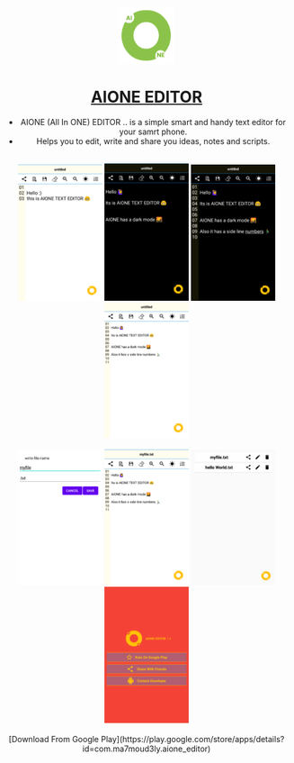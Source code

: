 <div align="center">
  <a href="https://play.google.com/store/apps/details?id=com.ma7moud3ly.aione_editor" target="_blank">
    <img src="play/logo.png" alt="drawing" width="100"/>
  </a>

# [AIONE EDITOR](https://play.google.com/store/apps/details?id=com.ma7moud3ly.aione_editor) 
- AIONE (All In ONE) EDITOR .. is a simple smart and handy text editor for your samrt phone.
- Helps you to edit, write and share you ideas, notes and scripts.

<br>
<div>
  <img src="play/img1.png" alt="drawing" width="150"/>
  <img src="play/img2.png" alt="drawing" width="150"/>
  <img src="play/img3.png" alt="drawing" width="150"/>
  <img src="play/img4.png" alt="drawing" width="150"/>
</div>
<br>
<div>
  <img src="play/img5.png" alt="drawing" width="150"/>
  <img src="play/img6.png" alt="drawing" width="150"/>
  <img src="play/img7.png" alt="drawing" width="150"/>
  <img src="play/img8.png" alt="drawing" width="150"/>
</div>
<br>
[Download From Google Play](https://play.google.com/store/apps/details?id=com.ma7moud3ly.aione_editor) 
</div>
